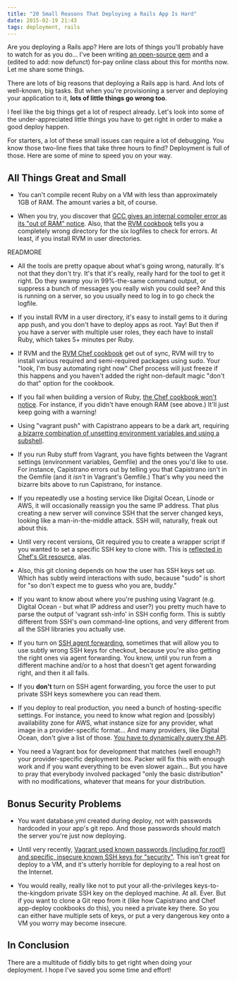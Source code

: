 ```yaml
---
title: "20 Small Reasons That Deploying a Rails App Is Hard"
date: 2015-02-19 21:43
tags: deployment, rails
---
```


Are you deploying a Rails app? Here are lots of things you'll probably have to
watch for as you do... I've been writing <a
href="http://github.com/noahgibbs/madscience_deploy_repo">an open-source
gem</a> and a (edited to add: now defunct) for-pay online
class about this for months now. Let me share some things.

There are lots of big reasons that deploying a Rails app is hard. And lots of
well-known, big tasks. But when you're provisioning a server and deploying
your application to it, <b>lots of little things go wrong too</b>.

I feel like the big things get a lot of respect already. Let's look into some
of the under-appreciated little things you have to get right in order to make
a good deploy happen.

For starters, a lot of these small issues can require a lot of debugging. You
know those two-line fixes that take three hours to find? Deployment is full of
those. Here are some of mine to speed you on your way.

## All Things Great and Small

* You can't compile recent Ruby on a VM with less than approximately 1GB of RAM. The amount varies a bit, of course.

* When you try, you discover that <a href="http://stackoverflow.com/questions/13103396/c11-g-4-7-internal-compiler-error">GCC gives an internal compiler error as its "out of RAM" notice</a>. Also, that the <a href="https://github.com/fnichol/chef-rvm">RVM cookbook</a> tells you a completely wrong directory for the six logfiles to check for errors. At least, if you install RVM in user directories.

READMORE

* All the tools are pretty opaque about what's going wrong, naturally. It's not that they don't try. It's that it's really, really hard for the tool to get it right. Do they swamp you in 99%-the-same command output, or suppress a bunch of messages you really wish you could see? And this is running on a server, so you usually need to log in to go check the logfile.

* If you install RVM in a user directory, it's easy to install gems to it during app push, and you don't have to deploy apps as root. Yay! But then if you have a server with multiple user roles, they each have to install Ruby, which takes 5+ minutes per Ruby.

* If RVM and the <a href="https://github.com/fnichol/chef-rvm">RVM Chef cookbook</a> get out of sync, RVM will try to install various required and semi-required packages using sudo. Your "look, I'm busy automating right now" Chef process will just freeze if this happens and you haven't added the right non-default magic "don't do that" option for the cookbook.

* If you fail when building a version of Ruby, <a href="https://github.com/fnichol/chef-rvm/issues/182">the Chef cookbook won't notice</a>. For instance, if you didn't have enough RAM (see above.) It'll just keep going with a warning!

* Using "vagrant push" with Capistrano appears to be a dark art, requiring <a href="https://github.com/mfenner/vagrant-capistrano-push/blob/master/lib/vagrant-capistrano-push/push.rb">a bizarre combination of unsetting environment variables and using a subshell</a>.

* If you run Ruby stuff from Vagrant, you have fights between the Vagrant settings (environment variables, Gemfile) and the ones you'd like to use. For instance, Capistrano errors out by telling you that Capistrano isn't in the Gemfile (and it *isn't* in Vagrant's Gemfile.) That's why you need the bizarre bits above to run Capistrano, for instance.

* If you repeatedly use a hosting service like Digital Ocean, Linode or AWS, it will occasionally reassign you the same IP address. That plus creating a new server will convince SSH that the server changed keys, looking like a man-in-the-middle attack. SSH will, naturally, freak out about this.

* Until very recent versions, Git required you to create a wrapper script if you wanted to set a specific SSH key to clone with. This is <a href="http://stackoverflow.com/questions/20470076/git-authentication-in-chef">reflected in Chef's Git resource</a>, alas.

* Also, this git cloning depends on how the user has SSH keys set up. Which has subtly weird interactions with sudo, because "sudo" is short for "so don't expect me to guess who you are, buddy."

* If you want to know about where you're pushing using Vagrant (e.g. Digital Ocean - but what IP address and user?) you pretty much have to parse the output of 'vagrant ssh-info' in SSH config form. This is subtly different from SSH's own command-line options, and very different from all the SSH libraries you actually use.

* If you turn on <a href="https://developer.github.com/guides/using-ssh-agent-forwarding/">SSH agent forwarding</a>, sometimes that will allow you to use subtly wrong SSH keys for checkout, because you're also getting the right ones via agent forwarding. You know, until you run from a different machine and/or to a host that doesn't get agent forwarding right, and then it all fails.

* If you <b>don't</b> turn on SSH agent forwarding, you force the user to put private SSH keys somewhere you can read them.

* If you deploy to real production, you need a bunch of hosting-specific settings. For instance, you need to know what region and (possibly) availability zone for AWS, what instance size for any provider, what image in a provider-specific format... And many providers, like Digital Ocean, don't give a list of those. <a href="https://github.com/smdahlen/vagrant-digitalocean/issues/93">You have to dynamically query the API</a>.

* You need a Vagrant box for development that matches (well enough?) your provider-specific deployment box. Packer will fix this with enough work and if you want everything to be even slower again... But you have to pray that everybody involved packaged "only the basic distribution" with no modifications, whatever that means for your distribution.

## Bonus Security Problems

* You want database.yml created during deploy, not with passwords hardcoded in your app's git repo. And those passwords should match the server you're just now deploying.

* Until very recently, <a href="https://github.com/mitchellh/vagrant/issues/5059">Vagrant used known passwords (including for root!) and specific, insecure known SSH keys for "security"</a>. This isn't great for deploy to a VM, and it's utterly horrible for deploying to a real host on the Internet.

* You would really, really like not to put your all-the-privileges keys-to-the-kingdom private SSH key on the deployed machine. At all. Ever. But if you want to clone a Git repo from it (like how Capistrano and Chef app-deploy cookbooks do this), you need a private key there. So you can either have multiple sets of keys, or put a very dangerous key onto a VM you worry may become insecure.

## In Conclusion

There are a multitude of fiddly bits to get right when doing your
deployment. I hope I've saved you some time and effort!
